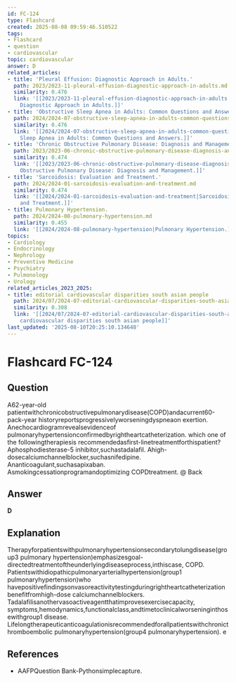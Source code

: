 ```yaml
---
id: FC-124
type: Flashcard
created: 2025-08-08 09:59:46.510522
tags:
- Flashcard
- question
- cardiovascular
topic: cardiovascular
answer: D
related_articles:
- title: 'Pleural Effusion: Diagnostic Approach in Adults.'
  path: 2023/2023-11-pleural-effusion-diagnostic-approach-in-adults.md
  similarity: 0.476
  link: '[[2023/2023-11-pleural-effusion-diagnostic-approach-in-adults|Pleural Effusion:
    Diagnostic Approach in Adults.]]'
- title: 'Obstructive Sleep Apnea in Adults: Common Questions and Answers.'
  path: 2024/2024-07-obstructive-sleep-apnea-in-adults-common-questions-and-answe.md
  similarity: 0.476
  link: '[[2024/2024-07-obstructive-sleep-apnea-in-adults-common-questions-and-answe|Obstructive
    Sleep Apnea in Adults: Common Questions and Answers.]]'
- title: 'Chronic Obstructive Pulmonary Disease: Diagnosis and Management.'
  path: 2023/2023-06-chronic-obstructive-pulmonary-disease-diagnosis-and-manageme.md
  similarity: 0.474
  link: '[[2023/2023-06-chronic-obstructive-pulmonary-disease-diagnosis-and-manageme|Chronic
    Obstructive Pulmonary Disease: Diagnosis and Management.]]'
- title: 'Sarcoidosis: Evaluation and Treatment.'
  path: 2024/2024-01-sarcoidosis-evaluation-and-treatment.md
  similarity: 0.474
  link: '[[2024/2024-01-sarcoidosis-evaluation-and-treatment|Sarcoidosis: Evaluation
    and Treatment.]]'
- title: Pulmonary Hypertension.
  path: 2024/2024-08-pulmonary-hypertension.md
  similarity: 0.455
  link: '[[2024/2024-08-pulmonary-hypertension|Pulmonary Hypertension.]]'
topics:
- Cardiology
- Endocrinology
- Nephrology
- Preventive Medicine
- Psychiatry
- Pulmonology
- Urology
related_articles_2023_2025:
- title: editorial cardiovascular disparities south asian people
  path: 2024/07/2024-07-editorial-cardiovascular-disparities-south-asian-people.md
  similarity: 0.308
  link: '[[2024/07/2024-07-editorial-cardiovascular-disparities-south-asian-people|editorial
    cardiovascular disparities south asian people]]'
last_updated: '2025-08-10T20:25:10.134648'
---
```


# Flashcard FC-124

## Question

A62-year-old patientwithchronicobstructivepulmonarydisease(COPD)andacurrent60-pack-year historyreportsprogressivelyworseningdyspneaon exertion. Anechocardiogramrevealsevidenceof pulmonaryhypertensionconfirmedbyrightheartcatheterization. which one of the followingtherapiesis recommendedasfirst-linetreatmentforthispatient? Aphosphodiesterase-5 inhibitor,suchastadalafil. Ahigh-dosecalciumchannelblocker,suchasnifedipine. Ananticoagulant,suchasapixaban. Asmokingcessationprogramandoptimizing COPDtreatment. @ Back

## Answer

**D**

## Explanation

Therapyforpatientswithpulmonaryhypertensionsecondarytolungdisease(group3 pulmonary hypertension)emphasizesgoal-directedtreatmentoftheunderlyingdiseaseprocess,inthiscase, COPD. Patientswithidiopathicpulmonaryarterialhypertension(group1 pulmonaryhypertension)who havepositivefindingsonvasoreactivitytestingduringrightheartcatheterizationbenefitfromhigh-dose calciumchannelblockers. Tadalafilisanothervasoactiveagentthatimprovesexercisecapacity, symptoms,hemodynamics,functionalclass,andtimetoclinicalworseninginthosewithgroup1 disease. Lifelongtherapeuticanticoagulationisrecommendedforallpatientswithchronicthromboembolic pulmonaryhypertension(group4 pulmonaryhypertension). e

## References

- AAFPQuestion Bank-Pythonsimplecapture.

